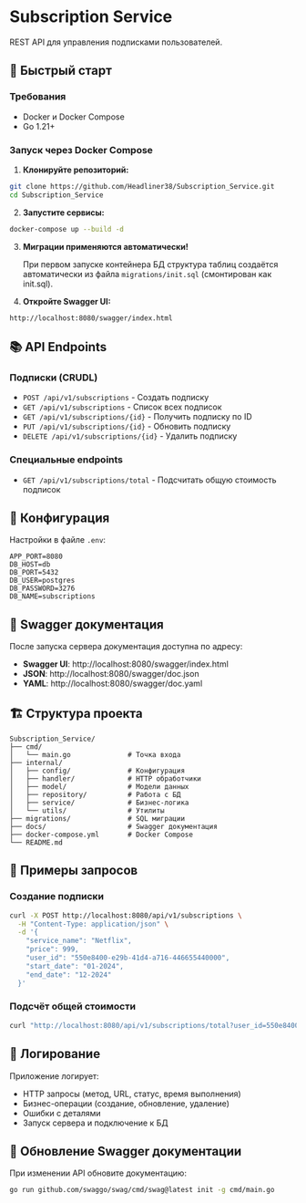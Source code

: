 # Subscription Service

REST API для управления подписками пользователей.

## 🚀 Быстрый старт

### Требования
- Docker и Docker Compose
- Go 1.21+

### Запуск через Docker Compose

1. **Клонируйте репозиторий:**
```bash
git clone https://github.com/Headliner38/Subscription_Service.git
cd Subscription_Service
```

2. **Запустите сервисы:**
```bash
docker-compose up --build -d
```

3. **Миграции применяются автоматически!**

   При первом запуске контейнера БД структура таблиц создаётся автоматически из файла `migrations/init.sql` (смонтирован как init.sql).

4. **Откройте Swagger UI:**
```
http://localhost:8080/swagger/index.html
```

## 📚 API Endpoints

### Подписки (CRUDL)

- `POST /api/v1/subscriptions` - Создать подписку
- `GET /api/v1/subscriptions` - Список всех подписок
- `GET /api/v1/subscriptions/{id}` - Получить подписку по ID
- `PUT /api/v1/subscriptions/{id}` - Обновить подписку
- `DELETE /api/v1/subscriptions/{id}` - Удалить подписку

### Специальные endpoints

- `GET /api/v1/subscriptions/total` - Подсчитать общую стоимость подписок

## 🔧 Конфигурация

Настройки в файле `.env`:

```env
APP_PORT=8080
DB_HOST=db
DB_PORT=5432
DB_USER=postgres
DB_PASSWORD=3276
DB_NAME=subscriptions
```

## 📖 Swagger документация

После запуска сервера документация доступна по адресу:
- **Swagger UI**: http://localhost:8080/swagger/index.html
- **JSON**: http://localhost:8080/swagger/doc.json
- **YAML**: http://localhost:8080/swagger/doc.yaml

## 🏗️ Структура проекта

```
Subscription_Service/
├── cmd/
│   └── main.go              # Точка входа
├── internal/
│   ├── config/              # Конфигурация
│   ├── handler/             # HTTP обработчики
│   ├── model/               # Модели данных
│   ├── repository/          # Работа с БД
│   ├── service/             # Бизнес-логика
│   └── utils/               # Утилиты
├── migrations/              # SQL миграции
├── docs/                    # Swagger документация
├── docker-compose.yml       # Docker Compose
└── README.md
```

## 🧪 Примеры запросов

### Создание подписки
```bash
curl -X POST http://localhost:8080/api/v1/subscriptions \
  -H "Content-Type: application/json" \
  -d '{
    "service_name": "Netflix",
    "price": 999,
    "user_id": "550e8400-e29b-41d4-a716-446655440000",
    "start_date": "01-2024",
    "end_date": "12-2024"
  }'
```

### Подсчёт общей стоимости
```bash
curl "http://localhost:8080/api/v1/subscriptions/total?user_id=550e8400-e29b-41d4-a716-446655440000&service_name=Netflix"
```

## 📝 Логирование

Приложение логирует:
- HTTP запросы (метод, URL, статус, время выполнения)
- Бизнес-операции (создание, обновление, удаление)
- Ошибки с деталями
- Запуск сервера и подключение к БД

## 🔄 Обновление Swagger документации

При изменении API обновите документацию:

```bash
go run github.com/swaggo/swag/cmd/swag@latest init -g cmd/main.go
```